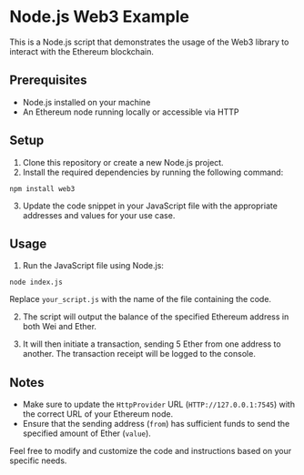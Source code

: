 # Node.js Web3 Example

This is a Node.js script that demonstrates the usage of the Web3 library to interact with the Ethereum blockchain.

## Prerequisites

- Node.js installed on your machine
- An Ethereum node running locally or accessible via HTTP

## Setup

1. Clone this repository or create a new Node.js project.
2. Install the required dependencies by running the following command:

`npm install web3`

3. Update the code snippet in your JavaScript file with the appropriate addresses and values for your use case.

## Usage

1. Run the JavaScript file using Node.js:

`node index.js`

Replace `your_script.js` with the name of the file containing the code.

2. The script will output the balance of the specified Ethereum address in both Wei and Ether.

3. It will then initiate a transaction, sending 5 Ether from one address to another. The transaction receipt will be logged to the console.

## Notes

- Make sure to update the `HttpProvider` URL (`HTTP://127.0.0.1:7545`) with the correct URL of your Ethereum node.
- Ensure that the sending address (`from`) has sufficient funds to send the specified amount of Ether (`value`).

Feel free to modify and customize the code and instructions based on your specific needs.
